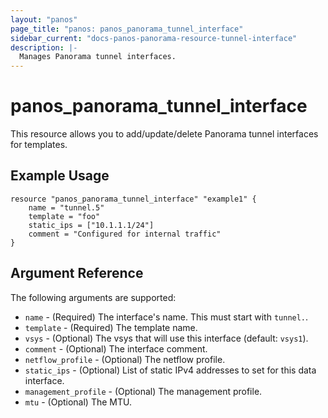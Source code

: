 ```yaml
---
layout: "panos"
page_title: "panos: panos_panorama_tunnel_interface"
sidebar_current: "docs-panos-panorama-resource-tunnel-interface"
description: |-
  Manages Panorama tunnel interfaces.
---
```


# panos_panorama_tunnel_interface

This resource allows you to add/update/delete Panorama tunnel interfaces
for templates.

## Example Usage

```hcl
resource "panos_panorama_tunnel_interface" "example1" {
    name = "tunnel.5"
    template = "foo"
    static_ips = ["10.1.1.1/24"]
    comment = "Configured for internal traffic"
}
```

## Argument Reference

The following arguments are supported:

* `name` - (Required) The interface's name.  This must start with `tunnel.`.
* `template` - (Required) The template name.
* `vsys` - (Optional) The vsys that will use this interface (default: `vsys1`).
* `comment` - (Optional) The interface comment.
* `netflow_profile` - (Optional) The netflow profile.
* `static_ips` - (Optional) List of static IPv4 addresses to set for this data
  interface.
* `management_profile` - (Optional) The management profile.
* `mtu` - (Optional) The MTU.
